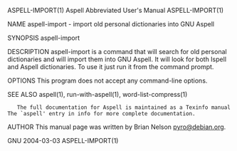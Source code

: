ASPELL-IMPORT(1)                                                                     Aspell Abbreviated User's Manual                                                                    ASPELL-IMPORT(1)

NAME
       aspell-import - import old personal dictionaries into GNU Aspell

SYNOPSIS
       aspell-import

DESCRIPTION
       aspell-import  is  a command that will search for old personal dictionaries and will import them into GNU Aspell. It will look for both Ispell and Aspell dictionaries. To use it just run it from
       the command prompt.

OPTIONS
       This program does not accept any command-line options.

SEE ALSO
       aspell(1), run-with-aspell(1), word-list-compress(1)

       The full documentation for Aspell is maintained as a Texinfo manual The `aspell' entry in info for more complete documentation.

AUTHOR
       This manual page was written by Brian Nelson <pyro@debian.org>.

GNU                                                                                             2004-03-03                                                                               ASPELL-IMPORT(1)
